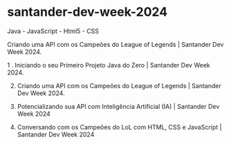 # santander-dev-week-2024
Java - JavaScript - Html5 - CSS

Criando uma API com os Campeões do League of Legends | Santander Dev Week 2024.

  1 . Iniciando o seu Primeiro Projeto Java do Zero | Santander Dev Week 2024.
  
  2. Criando uma API com os Campeões do League of Legends | Santander Dev Week 2024.
  
  3. Potencializando sua API com Inteligência Artificial (IA) | Santander Dev Week 2024
  
  4. Conversando com os Campeões do LoL com HTML, CSS e JavaScript | Santander Dev Week 2024
